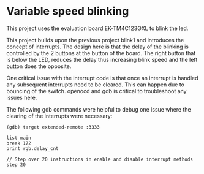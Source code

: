 # Variable speed blinking

This project uses the evaluation board EK-TM4C123GXL to blink the led.

This project builds upon the previous project blink1 and introduces the concept of interrupts.
The design here is that the delay of the blinking is controlled by the 2 buttons at the button of the board.
The right button that is below the LED, reduces the delay thus increasing blink speed and the left button does the opposite.

One critical issue with the interrupt code is that once an interrupt is handled any subsequent interrupts need to be cleared. This can happen due to bouncing of the switch.
openocd and gdb is critical to troubleshoot any issues here.

The following gdb commands were helpful to debug one issue where the clearing of the interrupts were necessary:
```
(gdb) target extended-remote :3333

list main
break 172
print rgb.delay_cnt

// Step over 20 instructions in enable and disable interrupt methods
step 20
```
